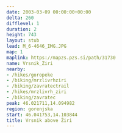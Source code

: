 ```yaml
---
date: 2003-03-09 00:00:00+00:00
delta: 260
difflevel: 1
duration: 2
height: 743
layout: stub
lead: M_6-4646_IMG.JPG
map: 1
maplink: https://mapzs.pzs.si/path/31730
name: Vrsnik_Ziri
nearby:
- /hikes/goropeke
- /biking/mrzlivrhziri
- /biking/zavratectrail
- /hikes/mrzlivrh_ziri
- /biking/zavratec
peak: 46.021711,14.094982
region: gorenjska
start: 46.041753,14.103844
title: Vrsnik above Žiri
---
```

